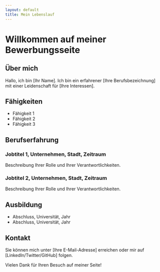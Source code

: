 ```yaml
---
layout: default
title: Mein Lebenslauf
---
```


# Willkommen auf meiner Bewerbungsseite

## Über mich

Hallo, ich bin [Ihr Name]. Ich bin ein erfahrener [Ihre Berufsbezeichnung] mit einer Leidenschaft für [Ihre Interessen].

## Fähigkeiten

- Fähigkeit 1
- Fähigkeit 2
- Fähigkeit 3

## Berufserfahrung

### Jobtitel 1, Unternehmen, Stadt, Zeitraum

Beschreibung Ihrer Rolle und Ihrer Verantwortlichkeiten.

### Jobtitel 2, Unternehmen, Stadt, Zeitraum

Beschreibung Ihrer Rolle und Ihrer Verantwortlichkeiten.

## Ausbildung

- Abschluss, Universität, Jahr
- Abschluss, Universität, Jahr

## Kontakt

Sie können mich unter [Ihre E-Mail-Adresse] erreichen oder mir auf [LinkedIn/Twitter/GitHub] folgen.

Vielen Dank für Ihren Besuch auf meiner Seite!

